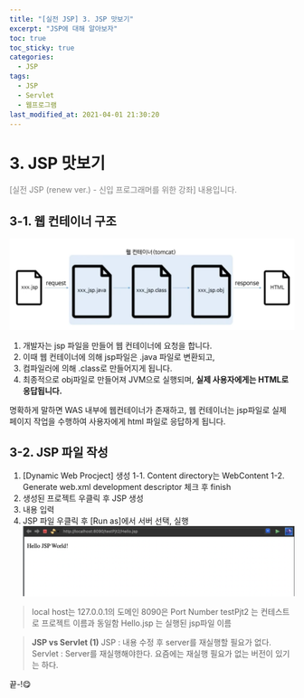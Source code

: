 ```yaml
---
title: "[실전 JSP] 3. JSP 맛보기"
excerpt: "JSP에 대해 알아보자"
toc: true
toc_sticky: true
categories:
  - JSP
tags:
  - JSP
  - Servlet
  - 웹프로그램
last_modified_at: 2021-04-01 21:30:20
---
```


# 3. JSP 맛보기
<span style="color:grey">[실전 JSP (renew ver.) - 신입 프로그래머를 위한 강좌] 내용입니다.</span>

## 3-1. 웹 컨테이너 구조
![이미지](/assets/images/JSP&Servlet/실전JSP/2강/2강_1.png)

1. 개발자는 jsp 파일을 만들어 웹 컨테이너에 요청을 합니다.  
2. 이때 웹 컨테이너에 의해 jsp파일은 .java 파일로 변환되고,  
3. 컴파일러에 의해 .class로 만들어지게 됩니다.  
4. 최종적으로 obj파일로 만들어져 JVM으로 실행되며, **실제 사용자에게는 HTML로 응답됩니다.**
  
명확하게 말하면 WAS 내부에 웹컨테이너가 존재하고, 웹 컨테이너는 jsp파일로 실제 페이지 작업을 수행하여 사용자에게 html 파일로 응답하게 됩니다.  

## 3-2. JSP 파일 작성

1. [Dynamic Web Procject] 생성
  1-1. Content directory는  WebContent
  1-2. Generate web.xml development descriptor 체크 후 finish
2. 생성된 프로젝트 우클릭 후 JSP 생성
3. 내용 입력
4. JSP 파일 우클릭 후 [Run as]에서 서버 선택, 실행
![이미지](/assets/images/JSP&Servlet/실전JSP/2강/2강_2.png)  
  
> local host는 127.0.0.1의 도메인
> 8090은 Port Number
> testPjt2 는 컨테스트로 프로젝트 이름과 동일함
> Hello.jsp 는 실행된 jsp파일 이름

>**JSP vs Servlet (1)**
>JSP : 내용 수정 후 server를 재실행할 필요가 없다.  
>Servlet : Server를 재실행해야한다. 요즘에는 재실행 필요가 없는 버전이 있기는 하다.  
  
끝-!😋